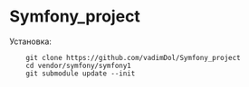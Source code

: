 # Symfony_project

Установка:
```
    git clone https://github.com/vadimDol/Symfony_project
    cd vendor/symfony/symfony1
    git submodule update --init
```
